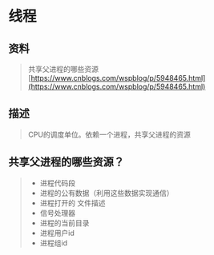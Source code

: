 # 线程

## 资料

> 共享父进程的哪些资源[https://www.cnblogs.com/wspblog/p/5948465.html](https://www.cnblogs.com/wspblog/p/5948465.html)

## 描述

> CPU的调度单位。依赖一个进程，共享父进程的资源

## 共享父进程的哪些资源？

> * 进程代码段
> * 进程的公有数据（利用这些数据实现通信）
> * 进程打开的 文件描述
> * 信号处理器
> * 进程的当前目录
> * 进程用户id
> * 进程组id



